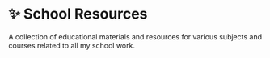 # ✨ School Resources

A collection of educational materials and resources for various subjects and courses related to all my school work.
